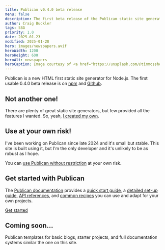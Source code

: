 ```yaml
---
title: Publican v0.4.0 beta release
menu: false
description: The first beta release of the Publican static site generator is now available for you to try.
author: Craig Buckler
tags: SSG
priority: 1.0
date: 2025-01-23
modified: 2025-01-28
hero: images/newspapers.avif
heroWidth: 1200
heroHeight: 600
heroAlt: newspapers
heroCaption: Image courtesy of <a href="https://unsplash.com/@timmossholder">Tim Mossholder</a>
---
```


Publican is a new HTML first static site generator for Node.js. The first usable 0.4.0 beta release is on [npm](https://www.npmjs.com/package/publican) and [Github](https://github.com/craigbuckler/publican).


## Not another one!

There are plenty of great static site generators, but few provided all the features I wanted. So, yeah, [I created my own](--ROOT--news/why-another-ssg/).


## Use at your own risk!

I've been working on Publican since late 2024 and it's small but stable. This site is built using it, but I'm the only developer and it's unlikely to be as robust as I hope.

You can [use Publican without restriction](--ROOT--about/licence/) at your own risk.


## Get started with Publican

The [Publican documentation](--ROOT--docs/) provides a [quick start guide](--ROOT--docs/quickstart/concepts/), a [detailed set-up guide](--ROOT--docs/setup/content/), [API references](--ROOT--docs/reference/publican-options/), and [common recipes](--ROOT--docs/recipe/) you can use and adapt for your own projects.

<p><a href="--ROOT--docs/quickstart/concepts/" class="button">Get started</a></p>


## Coming soon...

Publican templates for basic blogs, starter projects, and full documentation systems similar the one on this site.
